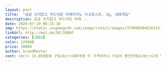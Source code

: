 ```yaml
---
layout: post 
title:  "곰곰 쓰지않고 부드러운 아메리카노 다크로스트, 1g, 100개입" 
description: 곰곰 쓰지않고 부드러운 아메 ..
date: 2020-07-19 06:15:10 
img: https://static.coupangcdn.com/image/retail/images/379998304526141-51caf2e6-0fd2-4503-8044-4331754c135d.jpg 
linkUrl: http://me2.do/5Kl1O0Nf 
categories: [1003] 
color: 1294AB 
price: 10080 
author: brandMaster 
cont: <br/> 13,950원에 구입<br/>180개에 이 가격이라니 가심비 짱인듯해요<br/>2개 넣어 먹었는데 끝맛이 쓴맛 없이 깔끔합니다<br/><br/>가격도 카누와 두배가까이 저렴하고<br/>가격면<br/>곰곰 쓰지않는 아메리카노 커피<br/>내는 쿠팡을 알고나서도 프리마커피를 주구장창 시켜 먹엇습니다  그러다 작년에 이제 건강도 신경써야 할 나이가 됫음을 느끼고 프리마 설탕없는 커피를 찾다가 가격도 저렴하고 맛도 깔끔해서 요제품을 구입하고 머그잔에 두봉다리 넣고 물 가득넣어서 물마시듯 연하게 마시고 있습니다  여름에는 식혀서 은은하게 ᆢ 만족입니다 늘 구매하는 제품이지예<br/>녹는 정도<br/>다크치고 많이 다크한 맛은 아니고 마일드하게 느껴집니다 ㅎㅎ쓴 맛 싫어하시는 분 좋을듯하고 아메리카노 입문자들이 먹기에 부담이 없겠어요<br/>대만족 입니다<br/>로켓프러시 로켓배송 으로 잘왓고 하루 두어잔씩 잘마시고 있습니다<br/>만족스럽습니다<br/>맛<br/>뭐 한두번 주문해서 먹는것도 아닌데<br/> 
---
```

 
